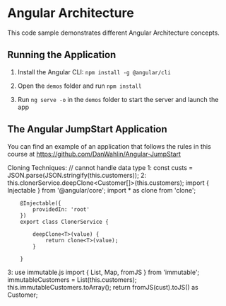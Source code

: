 # Angular Architecture

This code sample demonstrates different Angular Architecture concepts.

## Running the Application

1. Install the Angular CLI: `npm install -g @angular/cli`

1. Open the `demos` folder and run `npm install`

1. Run `ng serve -o` in the `demos` folder to start the server and launch the app

## The Angular JumpStart Application

You can find an example of an application that follows the rules in this course at https://github.com/DanWahlin/Angular-JumpStart

Cloning Techniques:
// cannot handle data type
1: const custs = JSON.parse(JSON.stringify(this.customers));
2: this.clonerService.deepClone<Customer[]>(this.customers);
        import { Injectable } from '@angular/core';
        import * as clone from 'clone';

        @Injectable({
            providedIn: 'root'
        })
        export class ClonerService {

            deepClone<T>(value) {
                return clone<T>(value);
            }

        }

3: use immutable.js
import { List, Map, fromJS } from 'immutable';
immutableCustomers = List<Customer>(this.customers);
this.immutableCustomers.toArray();
return fromJS(cust).toJS() as Customer;

